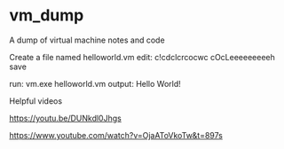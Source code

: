 # vm_dump
A dump of virtual machine notes and code

Create a file named helloworld.vm
edit: c!cdclcrcocwc cOcLeeeeeeeeeh
save

run: vm.exe helloworld.vm
output: Hello World!


Helpful videos

https://youtu.be/DUNkdl0Jhgs

https://www.youtube.com/watch?v=OjaAToVkoTw&t=897s
